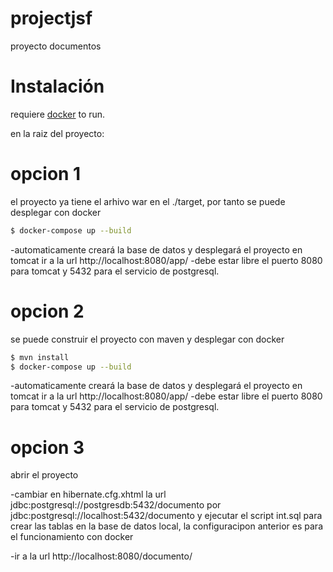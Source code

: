 # projectjsf
 proyecto documentos


# Instalación
requiere [docker](https://www.docker.com/) to run.

en la raiz del proyecto:

# opcion 1
el proyecto ya tiene el arhivo war en el ./target, por tanto se puede desplegar con docker

```sh
$ docker-compose up --build
```
-automaticamente creará la base de datos y desplegará el proyecto en tomcat ir a la url http://localhost:8080/app/
-debe estar libre el puerto 8080 para tomcat y 5432 para el servicio de postgresql.

# opcion 2
se puede construir el proyecto con maven y desplegar con docker
```sh
$ mvn install
$ docker-compose up --build
```
-automaticamente creará la base de datos y desplegará el proyecto en tomcat ir a la url http://localhost:8080/app/
-debe estar libre el puerto 8080 para tomcat y 5432 para el servicio de postgresql.

# opcion 3
abrir el proyecto 

-cambiar en hibernate.cfg.xhtml  la url jdbc:postgresql://postgresdb:5432/documento por jdbc:postgresql://localhost:5432/documento y ejecutar el script int.sql para crear las tablas en la base de datos local, la configuracipon anterior es para el funcionamiento con docker

-ir a la url http://localhost:8080/documento/



